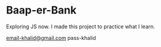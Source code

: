 # Baap-er-Bank
Exploring JS now. I made this project to practice what I learn.

email-khalid@gmail.com
pass-khalid
